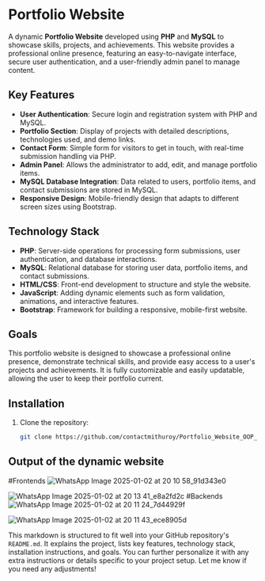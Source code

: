 # Portfolio Website

A dynamic **Portfolio Website** developed using **PHP** and **MySQL** to showcase skills, projects, and achievements. This website provides a professional online presence, featuring an easy-to-navigate interface, secure user authentication, and a user-friendly admin panel to manage content.

## Key Features
- **User Authentication**: Secure login and registration system with PHP and MySQL.
- **Portfolio Section**: Display of projects with detailed descriptions, technologies used, and demo links.
- **Contact Form**: Simple form for visitors to get in touch, with real-time submission handling via PHP.
- **Admin Panel**: Allows the administrator to add, edit, and manage portfolio items.
- **MySQL Database Integration**: Data related to users, portfolio items, and contact submissions are stored in MySQL.
- **Responsive Design**: Mobile-friendly design that adapts to different screen sizes using Bootstrap.

## Technology Stack
- **PHP**: Server-side operations for processing form submissions, user authentication, and database interactions.
- **MySQL**: Relational database for storing user data, portfolio items, and contact submissions.
- **HTML/CSS**: Front-end development to structure and style the website.
- **JavaScript**: Adding dynamic elements such as form validation, animations, and interactive features.
- **Bootstrap**: Framework for building a responsive, mobile-first website.

## Goals
This portfolio website is designed to showcase a professional online presence, demonstrate technical skills, and provide easy access to a user's projects and achievements. It is fully customizable and easily updatable, allowing the user to keep their portfolio current.

## Installation
1. Clone the repository:
   ```bash
   git clone https://github.com/contactmithuroy/Portfolio_Website_OOP_PHP.git

## Output of the dynamic website
#Frontends
![WhatsApp Image 2025-01-02 at 20 10 58_91d343e0](https://github.com/user-attachments/assets/1cd22081-d49d-40d7-b619-d1ee53610fbf)

![WhatsApp Image 2025-01-02 at 20 13 41_e8a2fd2c](https://github.com/user-attachments/assets/3f26f67e-e070-4fbc-81ac-5e87d9a83c3d)
#Backends
![WhatsApp Image 2025-01-02 at 20 11 24_7d44929f](https://github.com/user-attachments/assets/cc243cc2-cafd-48e7-bc1d-e74d57094055)

![WhatsApp Image 2025-01-02 at 20 11 43_ece8905d](https://github.com/user-attachments/assets/a074efc2-3ee6-43d6-b40f-4843deeb95bc)

This markdown is structured to fit well into your GitHub repository's `README.md`. It explains the project, lists key features, technology stack, installation instructions, and goals. You can further personalize it with any extra instructions or details specific to your project setup. Let me know if you need any adjustments!
